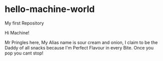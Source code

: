 # hello-machine-world

My first Repository


Hi Machine!

Mr Pringles here, My Alias name is sour cream and onion, I claim to be the Daddy of all snacks because I'm Perfect Flavour in every Bite. Once you pop you cant stop!
